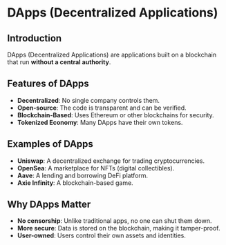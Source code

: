 # DApps (Decentralized Applications)

## Introduction  
DApps (Decentralized Applications) are applications built on a blockchain that run **without a central authority**.  

## Features of DApps  
- **Decentralized**: No single company controls them.  
- **Open-source**: The code is transparent and can be verified.  
- **Blockchain-Based**: Uses Ethereum or other blockchains for security.  
- **Tokenized Economy**: Many DApps have their own tokens.  

## Examples of DApps  
- **Uniswap**: A decentralized exchange for trading cryptocurrencies.  
- **OpenSea**: A marketplace for NFTs (digital collectibles).  
- **Aave**: A lending and borrowing DeFi platform.  
- **Axie Infinity**: A blockchain-based game.  

## Why DApps Matter  
- **No censorship**: Unlike traditional apps, no one can shut them down.  
- **More secure**: Data is stored on the blockchain, making it tamper-proof.  
- **User-owned**: Users control their own assets and identities.  
